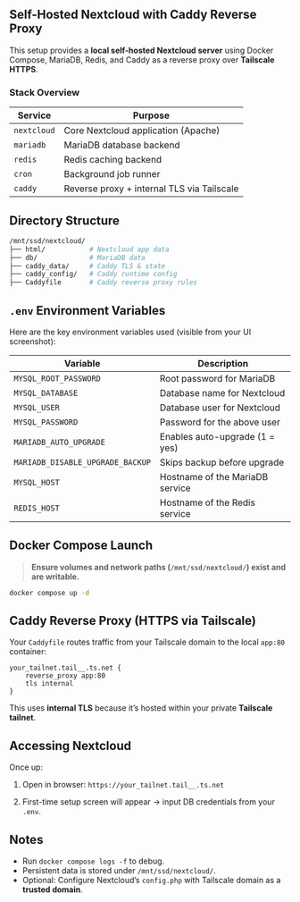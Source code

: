## Self-Hosted Nextcloud with Caddy Reverse Proxy

This setup provides a **local self-hosted Nextcloud server** using Docker Compose, MariaDB, Redis, and Caddy as a reverse proxy over **Tailscale HTTPS**.

### Stack Overview

| Service     | Purpose                                    |
| ----------- | ------------------------------------------ |
| `nextcloud` | Core Nextcloud application (Apache)        |
| `mariadb`   | MariaDB database backend                   |
| `redis`     | Redis caching backend                      |
| `cron`      | Background job runner                      |
| `caddy`     | Reverse proxy + internal TLS via Tailscale |

## Directory Structure

```bash
/mnt/ssd/nextcloud/
├── html/           # Nextcloud app data
├── db/             # MariaDB data
├── caddy_data/     # Caddy TLS & state
├── caddy_config/   # Caddy runtime config
├── Caddyfile       # Caddy reverse proxy rules
```

## `.env` Environment Variables

Here are the key environment variables used (visible from your UI screenshot):

| Variable                         | Description                     |
| -------------------------------- | ------------------------------- |
| `MYSQL_ROOT_PASSWORD`            | Root password for MariaDB       |
| `MYSQL_DATABASE`                 | Database name for Nextcloud     |
| `MYSQL_USER`                     | Database user for Nextcloud     |
| `MYSQL_PASSWORD`                 | Password for the above user     |
| `MARIADB_AUTO_UPGRADE`           | Enables auto-upgrade (1 = yes)  |
| `MARIADB_DISABLE_UPGRADE_BACKUP` | Skips backup before upgrade     |
| `MYSQL_HOST`                     | Hostname of the MariaDB service |
| `REDIS_HOST`                     | Hostname of the Redis service   |

## Docker Compose Launch

> **Ensure volumes and network paths (`/mnt/ssd/nextcloud/`) exist and are writable.**

```bash
docker compose up -d
```

## Caddy Reverse Proxy (HTTPS via Tailscale)

Your `Caddyfile` routes traffic from your Tailscale domain to the local `app:80` container:

```caddy
your_tailnet.tail__.ts.net {
    reverse_proxy app:80
    tls internal
}
```

This uses **internal TLS** because it’s hosted within your private **Tailscale tailnet**.

## Accessing Nextcloud

Once up:

1. Open in browser:
   `https://your_tailnet.tail__.ts.net`

2. First-time setup screen will appear → input DB credentials from your `.env`.

## Notes

- Run `docker compose logs -f` to debug.
- Persistent data is stored under `/mnt/ssd/nextcloud/`.
- Optional: Configure Nextcloud’s `config.php` with Tailscale domain as a **trusted domain**.
